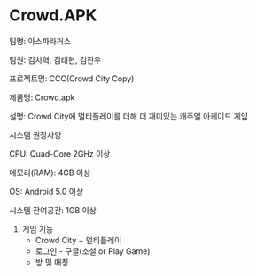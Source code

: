 # Crowd.APK

팀명: 아스파라거스

팀원: 김치혁, 김태현, 김진우

프로젝트명: CCC(Crowd City Copy)

제품명: Crowd.apk

설명: Crowd City에 멀티플레이를 더해 더 재미있는 캐주얼 아케이드 게임

시스템 권장사양

  CPU: Quad-Core 2GHz 이상

  메모리(RAM): 4GB 이상

  OS: Android 5.0 이상

  시스템 잔여공간: 1GB 이상

1. 게임 기능
    - Crowd City  + 멀티플레이
    - 로그인 - 구글(소셜 or Play Game)
    - 방 및 매칭
